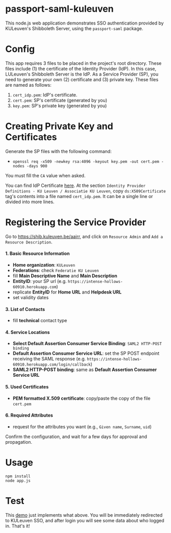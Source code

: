 # passport-saml-kuleuven

This node.js web application demonstrates SSO authentication provided by KULeuven's Shibboleth Server, using the `passport-saml` package.

# Config

This app requires 3 files to be placed in the project's root directory. These files include (1) the certificate of the Identity Provider (IdP). In this case, LULeuven's Shibboleth Server is the IdP. As a Service Provider (SP), you need to generate your own (2) certificate and (3) private key. These files are named as follows:

1) `cert_idp.pem`: IdP's certificate.
2) `cert.pem`: SP's certificate (generated by you)
3) `key.pem`: SP's private key (generated by you)

# Creating Private Key and Certificates

Generate the SP files with the following command:
- `openssl req -x509 -newkey rsa:4096 -keyout key.pem -out cert.pem -nodes -days 900`

You must fill the `CA` value when asked.

You can find IdP Certificate [here](https://shib.kuleuven.be/download/metadata/metadata-kuleuven.xml). At the section `Identity Provider Definitions - KU Leuven / Associatie KU Leuven`, copy `ds:X509Certificate` tag's contents into a file named `cert_idp.pem`. It can be a single line or divided into more lines.


# Registering the Service Provider

Go to https://shib.kuleuven.be/aairr, and click on `Resource Admin` and `Add a Resource Description`.

#### 1. Basic Resource Information

- **Home organization**: `KULeuven`
- **Federations**: check `Federatie KU Leuven`
- fill **Main Descriptive Name** and **Main Description**
- **EntityID**: your SP url (e.g. `https://intense-hollows-60910.herokuapp.com`)
- replicate **EntityID** for **Home URL** and **Helpdesk URL**
- set validity dates

#### 3. List of Contacts

- fill **technical** contact type

#### 4. Service Locations

- **Select Default Assertion Consumer Service Binding**: `SAML2 HTTP-POST binding`
- **Default Assertion Consumer Service URL**: set the SP POST endpoint receiving the SAML response (e.g. `https://intense-hollows-60910.herokuapp.com/login/callback`)
- **SAML2 HTTP-POST binding**: same as **Default Assertion Consumer Service URL**

#### 5. Used Certificates

- **PEM formatted X.509 certificate**: copy/paste the copy of the file `cert.pem`

#### 6. Required Attributes

- request for the attributes you want (e.g., `Given name`, `Surname`, `uid`)

Confirm the configuration, and wait for a few days for approval and propagation.


# Usage

```
npm install
node app.js
```

# Test

This [demo](https://intense-hollows-60910.herokuapp.com) just implements what above. You will be immediately redirected to KULeuven SSO, and after login you will see some data about who logged in. That's it!
